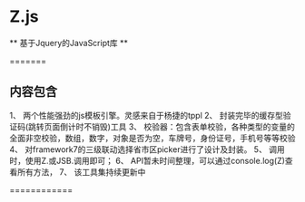 ﻿Z.js
=======

** 基于Jquery的JavaScript库 **

=======

## 内容包含

1、	两个性能强劲的js模板引擎。灵感来自于杨捷的tppl
2、	封装完毕的缓存型验证码(跳转页面倒计时不销毁)工具
3、  校验器：包含表单校验，各种类型的变量的全面非空校验，数组，数字，对象是否为空，车牌号，身份证号，手机号等等校验
4、  对framework7的三级联动选择省市区picker进行了设计及封装。
5、  调用时，使用Z.或JSB.调用即可；
6、  API暂未时间整理，可以通过console.log(Z)查看所有方法，
7、  该工具集持续更新中

============
